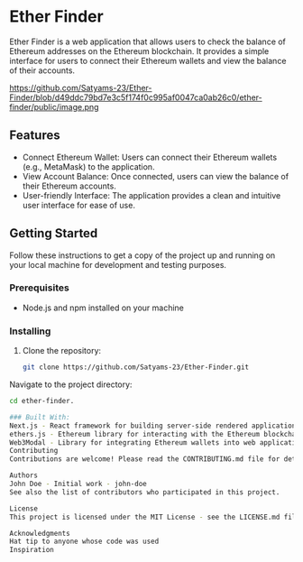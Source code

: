# Ether Finder

Ether Finder is a web application that allows users to check the balance of Ethereum addresses on the Ethereum blockchain. It provides a simple interface for users to connect their Ethereum wallets and view the balance of their accounts.

https://github.com/Satyams-23/Ether-Finder/blob/d49ddc79bd7e3c5f174f0c995af0047ca0ab26c0/ether-finder/public/image.png

## Features

- Connect Ethereum Wallet: Users can connect their Ethereum wallets (e.g., MetaMask) to the application.
- View Account Balance: Once connected, users can view the balance of their Ethereum accounts.
- User-friendly Interface: The application provides a clean and intuitive user interface for ease of use.

## Getting Started

Follow these instructions to get a copy of the project up and running on your local machine for development and testing purposes.

### Prerequisites

- Node.js and npm installed on your machine

### Installing

1. Clone the repository:

   ```bash
   git clone https://github.com/Satyams-23/Ether-Finder.git

Navigate to the project directory:
 
   ```bash
 cd ether-finder.

### Built With:
Next.js - React framework for building server-side rendered applications
ethers.js - Ethereum library for interacting with the Ethereum blockchain
Web3Modal - Library for integrating Ethereum wallets into web applications
Contributing
Contributions are welcome! Please read the CONTRIBUTING.md file for details on our code of conduct, and the process for submitting pull requests.

Authors
John Doe - Initial work - john-doe
See also the list of contributors who participated in this project.

License
This project is licensed under the MIT License - see the LICENSE.md file for details.

Acknowledgments
Hat tip to anyone whose code was used
Inspiration
